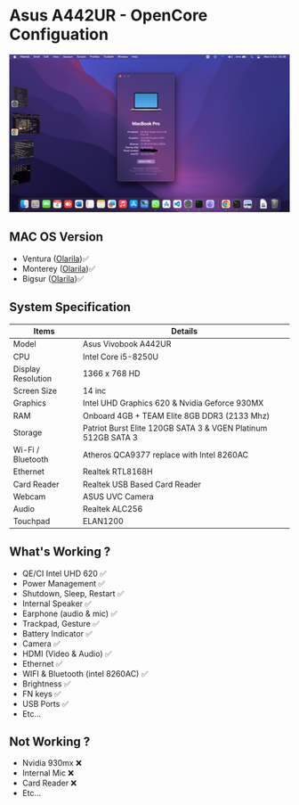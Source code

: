 # Asus A442UR - OpenCore Configuation
![Home](https://github.com/basiooo/asus-a442ur-opencore/blob/main/screenshot/home.png?raw=true)

## MAC OS Version
- Ventura  ([Olarila](https://www.olarila.com/topic/6278-olarila-vanilla-images-macos-installer/))✅
- Monterey ([Olarila](https://www.olarila.com/topic/6278-olarila-vanilla-images-macos-installer/))✅
- Bigsur ([Olarila](https://www.olarila.com/topic/6278-olarila-vanilla-images-macos-installer/))✅

## System Specification
Items | Details |
--- | --- |
Model	| Asus Vivobook A442UR
CPU	| Intel Core i5-8250U
Display Resolution  | 1366 x 768 HD
Screen Size | 14 inc
Graphics	| Intel UHD Graphics 620 & Nvidia Geforce 930MX
RAM	| Onboard 4GB + TEAM Elite 8GB DDR3 (2133 Mhz)
Storage | Patriot Burst Elite 120GB SATA 3 & VGEN Platinum 512GB SATA 3
Wi-Fi / Bluetooth	| Atheros QCA9377 replace with Intel 8260AC
Ethernet | Realtek RTL8168H 
Card Reader	| Realtek USB Based Card Reader
Webcam	| ASUS UVC Camera
Audio	| Realtek ALC256
Touchpad	| ELAN1200


## What's Working ?
- QE/CI Intel UHD 620 ✅
- Power Management ✅
- Shutdown, Sleep, Restart ✅
- Internal Speaker ✅
- Earphone (audio & mic) ✅
- Trackpad, Gesture ✅
- Battery Indicator ✅
- Camera ✅
- HDMI (Video & Audio) ✅
- Ethernet ✅
- WIFI & Bluetooth (intel 8260AC) ✅
- Brightness ✅
- FN keys ✅
- USB Ports ✅
- Etc...

## Not Working ?
- Nvidia 930mx ❌
- Internal Mic ❌
- Card Reader ❌
- Etc...